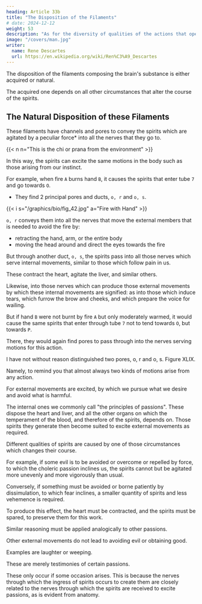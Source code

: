 ```yaml
---
heading: Article 33b
title: "The Disposition of the Filaments"
# date: 2024-12-12
weight: 53
description: "As for the diversity of qualities of the actions that open those tubes, it is also clear that they would open them differently according to their diversity"
image: "/covers/man.jpg"
writer:
  name: Rene Descartes
  url: https://en.wikipedia.org/wiki/Ren%C3%A9_Descartes
---
```




The disposition of the filaments composing the brain's substance is either acquired or natural.

The acquired one depends on all other circumstances that alter the course of the spirits.

<!-- , I will explain it more conveniently later. -->


## The Natural Disposition of these Filaments

These filaments have channels and pores to convey the spirits which are agitated by a peculiar force* into all the nerves that they go to.

{{< n n="This is the chi or prana from the environment" >}}


In this way, the spirits can excite the same motions in the body such as those arising from our instinct.

 <!-- of our nature, could prompt us.  -->

For example, when fire `A` burns hand `B`, it causes the spirits that enter tube `7` and go towards `O`. 
- They find 2 principal pores and ducts, `o, r` and `o, s`.


{{< i s="/graphics/bio/fig_42.jpg" a="Fire with Hand" >}}


`o, r` conveys them into all the nerves that move the external members that is needed to avoid the fire by:
- retracting the hand, arm, or the entire body
- moving the head around and direct the eyes towards the fire

<!-- , to see more distinctly what needs to be done to avoid it. -->

But through another duct, `o, s`, the spirits pass into all those nerves which serve internal movements, similar to those which follow pain in us.

These contract the heart, agitate the liver, and similar others. 

Likewise, into those nerves which can produce those external movements by which these internal movements are signified: as into those which induce tears, which furrow the brow and cheeks, and which prepare the voice for wailing. 

But if hand `B` were not burnt by fire `A` but only moderately warmed, it would cause the same spirits that enter through tube `7` not to tend towards `O`, but towards `P`.

There, they would again find pores to pass through into the nerves serving motions for this action. 

I have not without reason distinguished two pores, o, r and o, s. Figure XLIX. 

Namely, to remind you that almost always two kinds of motions arise from any action. 

For external movements are excited, by which we pursue what we desire and avoid what is harmful. 

The internal ones we commonly call "the principles of passions". These dispose the heart and liver, and all the other organs on which the temperament of the blood, and therefore of the spirits, depends on. Those spirits they generate then become suited to excite external movements as required. 

Different qualities of spirits are caused by one of those circumstances which changes their course. 

For example, if some evil is to be avoided or overcome or repelled by force, to which the choleric passion inclines us, the spirits cannot but be agitated more unevenly and more vigorously than usual. 

Conversely, if something must be avoided or borne patiently by dissimulation, to which fear inclines, a smaller quantity of spirits and less vehemence is required. 

To produce this effect, the heart must be contracted, and the spirits must be spared, to preserve them for this work. 

Similar reasoning must be applied analogically to other passions. 

Other external movements do not lead to avoiding evil or obtaining good. 

Examples are laughter or weeping.

These are merely testimonies of certain passions.

These only occur if some occasion arises. This is because the nerves through which the ingress of spirits occurs to create them are closely related to the nerves through which the spirits are received to excite passions, as is evident from anatomy. 



